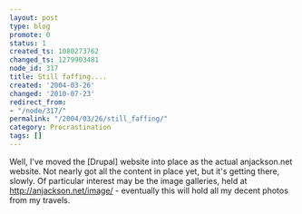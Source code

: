 ```yaml
---
layout: post
type: blog
promote: 0
status: 1
created_ts: 1080273762
changed_ts: 1279903481
node_id: 317
title: Still faffing....
created: '2004-03-26'
changed: '2010-07-23'
redirect_from:
- "/node/317/"
permalink: "/2004/03/26/still_faffing/"
category: Procrastination
tags: []
---
```

Well, I've moved the [Drupal] website into place as the actual anjackson.net website.  Not nearly got all the content in place yet, but it's getting there, slowly.  Of particular interest may be the image galleries, held at <http://anjackson.net/image/> - eventually this will hold all my decent photos from my travels.
